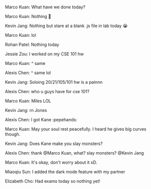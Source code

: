 Marco Kuan: What have we done today?

Marco Kuan: Nothing :slightly_smiling_face:

Kevin Jang: Nothing but stare at a blank .js file in lab today :sob:

Marco Kuan: lol

Rohan Patel: Nothing today

Jessie Zou: I worked on my CSE 101 hw

Marco Kuan: ^ same

Alexis Chen: ^ same lol

Kevin Jang: Soloing 20/21/105/101 hw is a painnn

Alexis Chen: who u guys have for cse 101?

Marco Kuan: Miles LOL

Kevin Jang: rn Jones

Alexis Chen: I got Kane :pepehands:

Marco Kuan: May your soul rest peacefully. I heard he gives big curves though.

Kevin Jang: Does Kane make you slay monsters?

Alexis Chen: thank @Marco Kuan, what? slay monsters? @Kevin Jang

Marco Kuan: It's okay, don't worry about it xD.

Miaoqiu Sun: I added the dark mode feature with my partner

Elizabeth Cho: Had exams today so nothing yet!